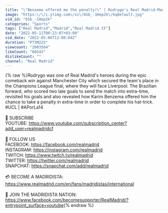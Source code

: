 ```yaml
---
title: "\"Benzema offered me the penalty!\" | Rodrygo's Real Madrid-Manchester City REACTION!"
image: "https:\/\/i.ytimg.com\/vi\/6Sb_-1Hep2k\/hqdefault.jpg"
vid_id: "6Sb_-1Hep2k"
categories: "Sports"
tags: ["Real Madrid","Madrid","Real Madrid CF"]
date: "2022-05-11T00:23:07+03:00"
vid_date: "2022-05-06T12:00:04Z"
duration: "PT3M22S"
viewcount: "2003564"
likeCount: "68543"
dislikeCount: ""
channel: "Real Madrid"
---
```

{% raw %}Rodrygo was one of Real Madrid's heroes during the epic comeback win against Manchester City which secured the team's place in the Champions League final, where they will face Liverpool. The Brazilian forward, who scored two late goals to send the match into extra-time, revisited his goals and also revealed how Karim Benzema offered him the chance to take a penalty in extra-time in order to complete his hat-trick.<br />#UCL | #APorLa14<br /><br />🎥  SUBSCRIBE <br />YOUTUBE: <a rel="nofollow" target="blank" href="https://www.youtube.com/subscription_center?add_user=realmadridcf">https://www.youtube.com/subscription_center?add_user=realmadridcf</a><br /><br />📱 FOLLOW US <br />FACEBOOK: <a rel="nofollow" target="blank" href="https://facebook.com/realmadrid">https://facebook.com/realmadrid</a><br />INSTAGRAM: <a rel="nofollow" target="blank" href="https://instagram.com/realmadrid">https://instagram.com/realmadrid</a><br />TWITCH: <a rel="nofollow" target="blank" href="https://www.twitch.tv/realmadrid">https://www.twitch.tv/realmadrid</a><br />TWITTER: <a rel="nofollow" target="blank" href="https://twitter.com/realmadrid">https://twitter.com/realmadrid</a><br />SNAPCHAT: <a rel="nofollow" target="blank" href="https://snapchat.com/add/realmadrid">https://snapchat.com/add/realmadrid</a><br /><br />💳 BECOME A MADRIDISTA: <a rel="nofollow" target="blank" href="https://www.realmadrid.com/en/fans/madridistas/international">https://www.realmadrid.com/en/fans/madridistas/international</a><br /><br />🙌 JOIN THE MADRIDISTA NATION: <br /><a rel="nofollow" target="blank" href="https://www.facebook.com/becomesupporter/RealMadrid/?entrypoint_surface=youtube">https://www.facebook.com/becomesupporter/RealMadrid/?entrypoint_surface=youtube</a>{% endraw %}
